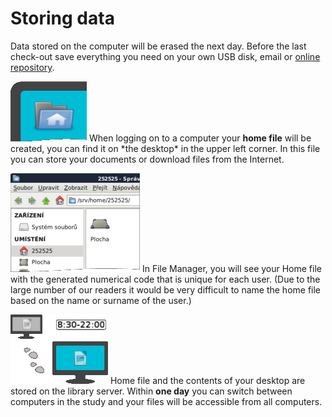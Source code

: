 # Storing data

<div class="alert alert-info text-center" role="alert">
    Data stored on the computer will be erased the next day.
Before the last check-out save everything you need on your own USB disk, email or 
    <a class="external" href="http://www.uschovna.cz/" target="_blank" class="alert-link">online repository</a>.
</div>

<p class="with-image">
    <img class="on-left" src="/images/help/ukladaniDat/homeFolder.png">
    When logging on to a computer your <strong>home file</strong> will be created, you can find it on *the desktop* in the upper left corner. In this file you can store your documents or download files from the Internet.
</p>

<p class="with-image">
    <img class="on-right" src="/images/help/ukladaniDat/fileManager.png">
    In File Manager, you will see your Home file with the generated numerical code that is unique for each user. (Due to the large number of our readers it would be very difficult to name the home file based on the name or surname of the user.)
</p>

<p class="with-image">
    <img class="on-left" src="/images/help/ukladaniDat/server.png">
    Home file and the contents of your desktop are stored on the library server. Within <strong>one day</strong> you can switch between computers in the study and your files will be accessible from all computers.
</p>
